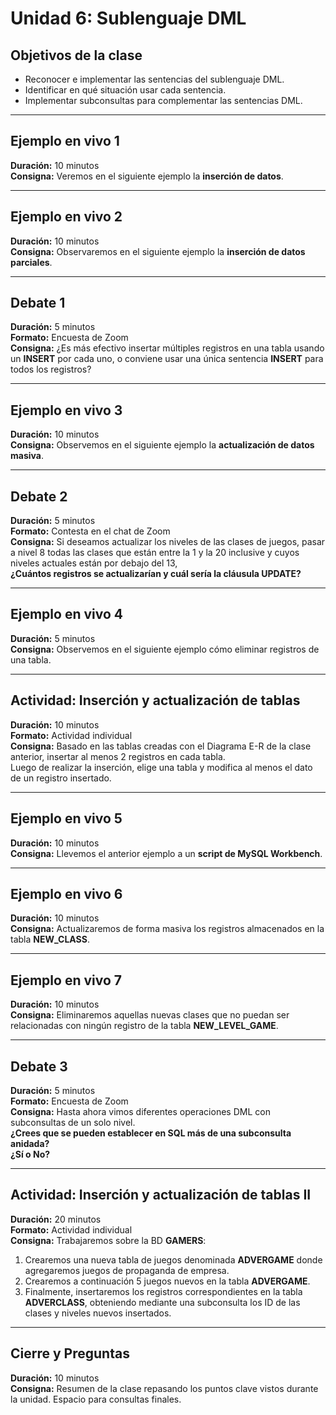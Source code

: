 # Unidad 6: Sublenguaje DML

## Objetivos de la clase

- Reconocer e implementar las sentencias del sublenguaje DML.
- Identificar en qué situación usar cada sentencia.
- Implementar subconsultas para complementar las sentencias DML.

---

## Ejemplo en vivo 1

**Duración:** 10 minutos  
**Consigna:** Veremos en el siguiente ejemplo la **inserción de datos**.

---

## Ejemplo en vivo 2

**Duración:** 10 minutos  
**Consigna:** Observaremos en el siguiente ejemplo la **inserción de datos parciales**.

---

## Debate 1

**Duración:** 5 minutos  
**Formato:** Encuesta de Zoom  
**Consigna:** ¿Es más efectivo insertar múltiples registros en una tabla usando un **INSERT** por cada uno, o conviene usar una única sentencia **INSERT** para todos los registros?

---

## Ejemplo en vivo 3

**Duración:** 10 minutos  
**Consigna:** Observemos en el siguiente ejemplo la **actualización de datos masiva**.

---

## Debate 2

**Duración:** 5 minutos  
**Formato:** Contesta en el chat de Zoom  
**Consigna:** Si deseamos actualizar los niveles de las clases de juegos, pasar a nivel 8 todas las clases que están entre la 1 y la 20 inclusive y cuyos niveles actuales están por debajo del 13,  
**¿Cuántos registros se actualizarían y cuál sería la cláusula UPDATE?**

---

## Ejemplo en vivo 4

**Duración:** 5 minutos  
**Consigna:** Observemos en el siguiente ejemplo cómo eliminar registros de una tabla.

---

## Actividad: Inserción y actualización de tablas

**Duración:** 10 minutos  
**Formato:** Actividad individual  
**Consigna:** Basado en las tablas creadas con el Diagrama E-R de la clase anterior, insertar al menos 2 registros en cada tabla.  
Luego de realizar la inserción, elige una tabla y modifica al menos el dato de un registro insertado.

---

## Ejemplo en vivo 5

**Duración:** 10 minutos  
**Consigna:** Llevemos el anterior ejemplo a un **script de MySQL Workbench**.

---

## Ejemplo en vivo 6

**Duración:** 10 minutos  
**Consigna:** Actualizaremos de forma masiva los registros almacenados en la tabla **NEW_CLASS**.

---

## Ejemplo en vivo 7

**Duración:** 10 minutos  
**Consigna:** Eliminaremos aquellas nuevas clases que no puedan ser relacionadas con ningún registro de la tabla **NEW_LEVEL_GAME**.

---

## Debate 3

**Duración:** 5 minutos  
**Formato:** Encuesta de Zoom  
**Consigna:** Hasta ahora vimos diferentes operaciones DML con subconsultas de un solo nivel.  
**¿Crees que se pueden establecer en SQL más de una subconsulta anidada?**  
**¿Sí o No?**

---

## Actividad: Inserción y actualización de tablas II

**Duración:** 20 minutos  
**Formato:** Actividad individual  
**Consigna:** Trabajaremos sobre la BD **GAMERS**:

1. Crearemos una nueva tabla de juegos denominada **ADVERGAME** donde agregaremos juegos de propaganda de empresa.
2. Crearemos a continuación 5 juegos nuevos en la tabla **ADVERGAME**.
3. Finalmente, insertaremos los registros correspondientes en la tabla **ADVERCLASS**, obteniendo mediante una subconsulta los ID de las clases y niveles nuevos insertados.

---

## Cierre y Preguntas

**Duración:** 10 minutos  
**Consigna:** Resumen de la clase repasando los puntos clave vistos durante la unidad. Espacio para consultas finales.

